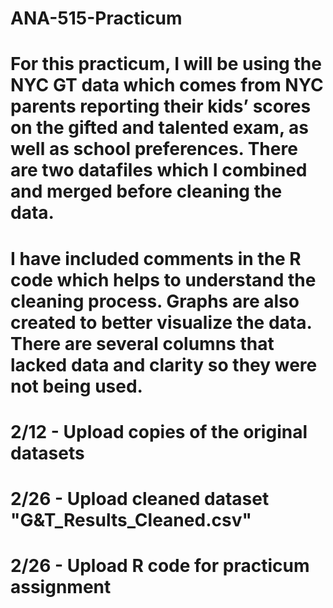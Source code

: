 # ANA-515-Practicum

# For this practicum, I will be using the NYC GT data which comes from NYC parents reporting their kids’ scores on the gifted and talented exam, as well as school preferences. There are two datafiles which I combined and merged before cleaning the data.

# I have included comments in the R code which helps to understand the cleaning process. Graphs are also created to better visualize the data. There are several columns that lacked data and clarity so they were not being used.

# 2/12 - Upload copies of the original datasets
# 2/26 - Upload cleaned dataset "G&T_Results_Cleaned.csv"
# 2/26 - Upload R code for practicum assignment
